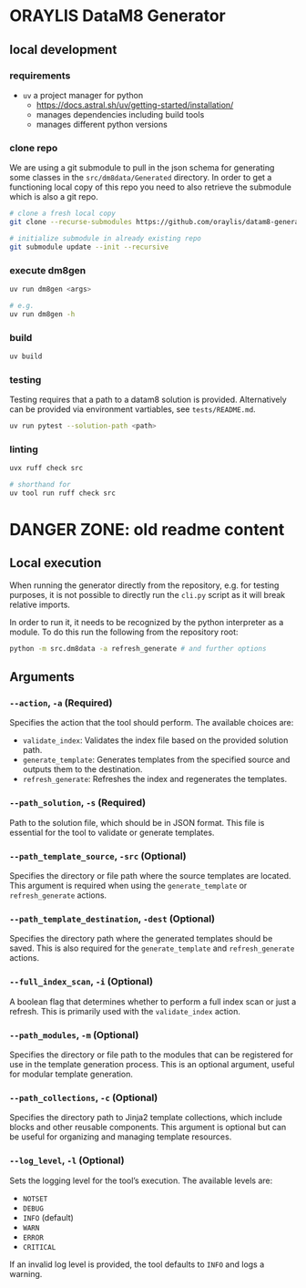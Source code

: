 # ORAYLIS DataM8 Generator

## local development

### requirements
- `uv` a project manager for python
  - https://docs.astral.sh/uv/getting-started/installation/
  - manages dependencies including build tools
  - manages different python versions

### clone repo
We are using a git submodule to pull in the json schema for generating some
classes in the `src/dm8data/Generated` directory. In order to get a functioning
local copy of this repo you need to also retrieve the submodule which is also
a git repo.

``` sh
# clone a fresh local copy
git clone --recurse-submodules https://github.com/oraylis/datam8-generator.git

# initialize submodule in already existing repo
git submodule update --init --recursive
```

### execute dm8gen
``` sh
uv run dm8gen <args>

# e.g.
uv run dm8gen -h
```

### build
``` sh
uv build
```

### testing
Testing requires that a path to a datam8 solution is provided. Alternatively
can be provided via environment vartiables, see `tests/README.md`.

``` sh
uv run pytest --solution-path <path>
```

### linting
``` sh
uvx ruff check src

# shorthand for
uv tool run ruff check src
```






# DANGER ZONE: old readme content


## Local execution
When running the generator directly from the repository, e.g. for testing
purposes, it is not possible to directly run the `cli.py` script as it will
break relative imports.

In order to run it, it needs to be recognized by the python interpreter as a
module. To do this run the following from the repository root:

```sh
python -m src.dm8data -a refresh_generate # and further options
```

## Arguments

### `--action`, `-a` (Required)
Specifies the action that the tool should perform. The available choices are:

- `validate_index`: Validates the index file based on the provided solution path.
- `generate_template`: Generates templates from the specified source and outputs them to the destination.
- `refresh_generate`: Refreshes the index and regenerates the templates.

### `--path_solution`, `-s` (Required)
Path to the solution file, which should be in JSON format. This file is essential for the tool to validate or generate templates.

### `--path_template_source`, `-src` (Optional)
Specifies the directory or file path where the source templates are located. This argument is required when using the `generate_template` or `refresh_generate` actions.

### `--path_template_destination`, `-dest` (Optional)
Specifies the directory path where the generated templates should be saved. This is also required for the `generate_template` and `refresh_generate` actions.

### `--full_index_scan`, `-i` (Optional)
A boolean flag that determines whether to perform a full index scan or just a refresh. This is primarily used with the `validate_index` action.

### `--path_modules`, `-m` (Optional)
Specifies the directory or file path to the modules that can be registered for use in the template generation process. This is an optional argument, useful for modular template generation.

### `--path_collections`, `-c` (Optional)
Specifies the directory path to Jinja2 template collections, which include blocks and other reusable components. This argument is optional but can be useful for organizing and managing template resources.

### `--log_level`, `-l` (Optional)
Sets the logging level for the tool’s execution. The available levels are:

- `NOTSET`
- `DEBUG`
- `INFO` (default)
- `WARN`
- `ERROR`
- `CRITICAL`

If an invalid log level is provided, the tool defaults to `INFO` and logs a warning.
